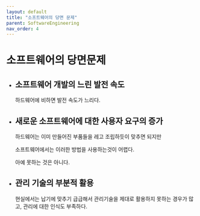 ```yaml
---
layout: default
title: "소프트웨어의 당면 문제"
parent: SoftwareEngineering
nav_order: 4
---
```


# 소프트웨어의 당면문제

* ## **소프트웨어 개발의 느린 발전 속도**

    하드웨어에 비하면 발전 속도가 느리다.


* ## **새로운 소프트웨어에 대한 사용자 요구의 증가**

    하드웨어는 이미 만들어진 부품들을 레고 조립하듯이 맞추면 되지만

    소프트웨어에서는 이러한 방법을 사용하는것이 어렵다.

    아예 못하는 것은 아니다.

* ## **관리 기술의 부분적 활용**

    현실에서는 납기에 맞추기 급급해서 관리기술을 제대로 활용하지 못하는 경우가 많고, 관리에 대한 인식도 부족하다.
